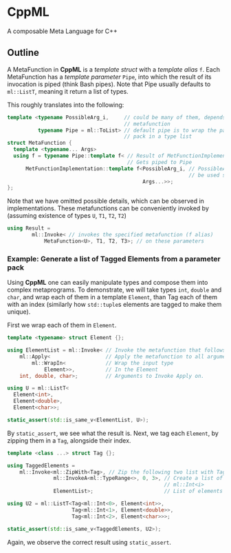 # CppML

A composable Meta Language for C++

## Outline

A MetaFunction in **CppML** is a *template struct* with a *template alias* `f`. Each MetaFunction has a *template parameter* `Pipe`, into which the result of its invocation is piped (think Bash pipes). Note that Pipe usually defaults to `ml::ListT`, meaning it return a list of types.

This roughly translates into the following:

```c++
template <typename PossibleArg_i,     // could be many of them, depends on the
                                      // metafunction
          typename Pipe = ml::ToList> // default pipe is to wrap the parameter
                                      // pack in a type list
struct MetaFunction {
  template <typename... Args>
  using f = typename Pipe::template f< // Result of MetFunctionImplementation
                                       // Gets piped to Pipe
      MetFunctionImplementation::template f<PossibleArg_i, // PossibleArg_i could
                                                           // be used somewhere else
                                            Args...>>;
};
```
Note that we have omitted possible details, which can be observed in implementations.
These metafunctions can be conveniently invoked by (assuming existence of  types `U`, `T1`, `T2`, `T2`)
```c++
using Result =
        ml::Invoke< // invokes the specified metafunction (f alias)
            MetaFunction<U>, T1, T2, T3>; // on these parameters
```

### Example: Generate a list of Tagged Elements from a parameter pack

Using **CppML** one can easily manipulate types and compose them into complex metaprograms. To demonstrate, we will take types `int`, `double` and `char`, and wrap each of them in a template `Element`, than Tag each of them with an index (similarly how `std::tuple`s elements are tagged to make them unique).

First we wrap each of them in `Element`.

```c++
template <typename> struct Element {};

using ElementList = ml::Invoke< // Invoke the metafunction that follows
    ml::Apply<                  // Apply the metafunction to all arguments
        ml::WrapIn<             // Wrap the input type
            Element>>,          // In the Element
    int, double, char>;         // Arguments to Invoke Apply on.

using U = ml::ListT<
  Element<int>,
  Element<double>,
  Element<char>>;

static_assert(std::is_same_v<ElementList, U>);
```

By `static_assert`, we see what the result is. Next, we tag each `Element`, by zipping them in a `Tag`, alongside their index.

```c++
template <class ...> struct Tag {};

using TaggedElements =
    ml::Invoke<ml::ZipWith<Tag>, // Zip the following two list with Tag
               ml::InvokeA<ml::TypeRange<>, 0, 3>, // Create a list of
                                                   // ml::Int<i>
               ElementList>;                       // List of elements

using U2 = ml::ListT<Tag<ml::Int<0>, Element<int>>,
                     Tag<ml::Int<1>, Element<double>>,
                     Tag<ml::Int<2>, Element<char>>>;

static_assert(std::is_same_v<TaggedElements, U2>);
```
Again, we observe the correct result using `static_assert`.
